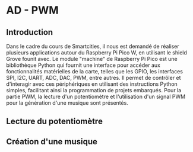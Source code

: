 # AD - PWM
## Introduction
Dans le cadre du cours de Smartcities, il nous est demandé de réaliser plusieurs applications autour du Raspberry Pi Pico W, en utilisant le shield Grove founit avec.
Le module "machine" de Raspberry Pi Pico est une bibliothèque Python qui fournit une interface pour accéder aux fonctionnalités matérielles de la carte, telles que les GPIO, les interfaces SPI, I2C, UART, ADC, DAC, PWM, entre autres. Il permet de contrôler et d'interagir avec ces périphériques en utilisant des instructions Python simples, facilitant ainsi la programmation de projets embarqués. 
Pour la partie PWM, la lecture d'un potentiomètre et l'utilisation d'un signal PWM pour la génération d'une musique sont présentés.
## Lecture du potentiomètre


## Création d'une musique
